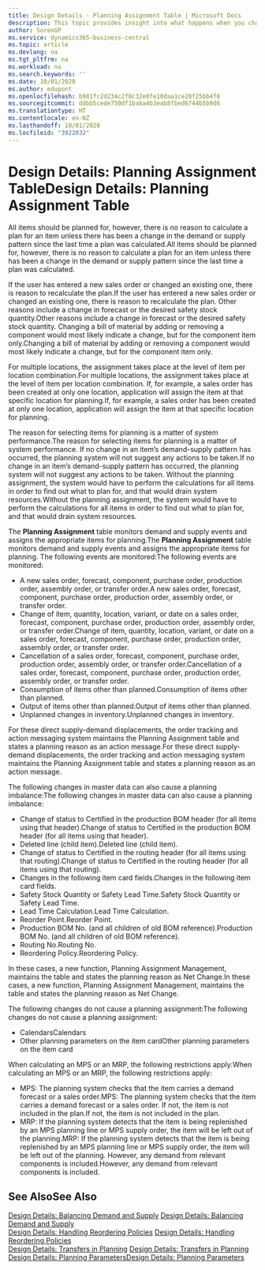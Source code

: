 ```yaml
---
title: Design Details - Planning Assignment Table | Microsoft Docs
description: This topic provides insight into what happens when you change how you plan for an item.
author: SorenGP
ms.service: dynamics365-business-central
ms.topic: article
ms.devlang: na
ms.tgt_pltfrm: na
ms.workload: na
ms.search.keywords: ''
ms.date: 10/01/2020
ms.author: edupont
ms.openlocfilehash: b981fc2d234c2f8c32e0fe10daa1ce20f25bb4f8
ms.sourcegitcommit: ddbb5cede750df1baba4b3eab8fbed6744b5b9d6
ms.translationtype: HT
ms.contentlocale: en-NZ
ms.lasthandoff: 10/01/2020
ms.locfileid: "3922032"
---
```

# <a name="design-details-planning-assignment-table"></a><span data-ttu-id="7b6f5-103">Design Details: Planning Assignment Table</span><span class="sxs-lookup"><span data-stu-id="7b6f5-103">Design Details: Planning Assignment Table</span></span>
<span data-ttu-id="7b6f5-104">All items should be planned for, however, there is no reason to calculate a plan for an item unless there has been a change in the demand or supply pattern since the last time a plan was calculated.</span><span class="sxs-lookup"><span data-stu-id="7b6f5-104">All items should be planned for, however, there is no reason to calculate a plan for an item unless there has been a change in the demand or supply pattern since the last time a plan was calculated.</span></span>  

<span data-ttu-id="7b6f5-105">If the user has entered a new sales order or changed an existing one, there is reason to recalculate the plan.</span><span class="sxs-lookup"><span data-stu-id="7b6f5-105">If the user has entered a new sales order or changed an existing one, there is reason to recalculate the plan.</span></span> <span data-ttu-id="7b6f5-106">Other reasons include a change in forecast or the desired safety stock quantity.</span><span class="sxs-lookup"><span data-stu-id="7b6f5-106">Other reasons include a change in forecast or the desired safety stock quantity.</span></span> <span data-ttu-id="7b6f5-107">Changing a bill of material by adding or removing a component would most likely indicate a change, but for the component item only.</span><span class="sxs-lookup"><span data-stu-id="7b6f5-107">Changing a bill of material by adding or removing a component would most likely indicate a change, but for the component item only.</span></span>  

<span data-ttu-id="7b6f5-108">For multiple locations, the assignment takes place at the level of item per location combination.</span><span class="sxs-lookup"><span data-stu-id="7b6f5-108">For multiple locations, the assignment takes place at the level of item per location combination.</span></span> <span data-ttu-id="7b6f5-109">If, for example, a sales order has been created at only one location, application will assign the item at that specific location for planning.</span><span class="sxs-lookup"><span data-stu-id="7b6f5-109">If, for example, a sales order has been created at only one location, application will assign the item at that specific location for planning.</span></span>  

<span data-ttu-id="7b6f5-110">The reason for selecting items for planning is a matter of system performance.</span><span class="sxs-lookup"><span data-stu-id="7b6f5-110">The reason for selecting items for planning is a matter of system performance.</span></span> <span data-ttu-id="7b6f5-111">If no change in an item’s demand-supply pattern has occurred, the planning system will not suggest any actions to be taken.</span><span class="sxs-lookup"><span data-stu-id="7b6f5-111">If no change in an item’s demand-supply pattern has occurred, the planning system will not suggest any actions to be taken.</span></span> <span data-ttu-id="7b6f5-112">Without the planning assignment, the system would have to perform the calculations for all items in order to find out what to plan for, and that would drain system resources.</span><span class="sxs-lookup"><span data-stu-id="7b6f5-112">Without the planning assignment, the system would have to perform the calculations for all items in order to find out what to plan for, and that would drain system resources.</span></span>  

<span data-ttu-id="7b6f5-113">The **Planning Assignment** table monitors demand and supply events and assigns the appropriate items for planning.</span><span class="sxs-lookup"><span data-stu-id="7b6f5-113">The **Planning Assignment** table monitors demand and supply events and assigns the appropriate items for planning.</span></span> <span data-ttu-id="7b6f5-114">The following events are monitored:</span><span class="sxs-lookup"><span data-stu-id="7b6f5-114">The following events are monitored:</span></span>  

* <span data-ttu-id="7b6f5-115">A new sales order, forecast, component, purchase order, production order, assembly order, or transfer order.</span><span class="sxs-lookup"><span data-stu-id="7b6f5-115">A new sales order, forecast, component, purchase order, production order, assembly order, or transfer order.</span></span>  
* <span data-ttu-id="7b6f5-116">Change of item, quantity, location, variant, or date on a sales order, forecast, component, purchase order, production order, assembly order, or transfer order.</span><span class="sxs-lookup"><span data-stu-id="7b6f5-116">Change of item, quantity, location, variant, or date on a sales order, forecast, component, purchase order, production order, assembly order, or transfer order.</span></span>  
* <span data-ttu-id="7b6f5-117">Cancellation of a sales order, forecast, component, purchase order, production order, assembly order, or transfer order.</span><span class="sxs-lookup"><span data-stu-id="7b6f5-117">Cancellation of a sales order, forecast, component, purchase order, production order, assembly order, or transfer order.</span></span>  
* <span data-ttu-id="7b6f5-118">Consumption of items other than planned.</span><span class="sxs-lookup"><span data-stu-id="7b6f5-118">Consumption of items other than planned.</span></span>  
* <span data-ttu-id="7b6f5-119">Output of items other than planned.</span><span class="sxs-lookup"><span data-stu-id="7b6f5-119">Output of items other than planned.</span></span>  
* <span data-ttu-id="7b6f5-120">Unplanned changes in inventory.</span><span class="sxs-lookup"><span data-stu-id="7b6f5-120">Unplanned changes in inventory.</span></span>  

<span data-ttu-id="7b6f5-121">For these direct supply-demand displacements, the order tracking and action messaging system maintains the Planning Assignment table and states a planning reason as an action message.</span><span class="sxs-lookup"><span data-stu-id="7b6f5-121">For these direct supply-demand displacements, the order tracking and action messaging system maintains the Planning Assignment table and states a planning reason as an action message.</span></span>  

<span data-ttu-id="7b6f5-122">The following changes in master data can also cause a planning imbalance:</span><span class="sxs-lookup"><span data-stu-id="7b6f5-122">The following changes in master data can also cause a planning imbalance:</span></span>  

* <span data-ttu-id="7b6f5-123">Change of status to Certified in the production BOM header (for all items using that header).</span><span class="sxs-lookup"><span data-stu-id="7b6f5-123">Change of status to Certified in the production BOM header (for all items using that header).</span></span>  
* <span data-ttu-id="7b6f5-124">Deleted line (child item).</span><span class="sxs-lookup"><span data-stu-id="7b6f5-124">Deleted line (child item).</span></span>  
* <span data-ttu-id="7b6f5-125">Change of status to Certified in the routing header (for all items using that routing).</span><span class="sxs-lookup"><span data-stu-id="7b6f5-125">Change of status to Certified in the routing header (for all items using that routing).</span></span>  
* <span data-ttu-id="7b6f5-126">Changes in the following item card fields.</span><span class="sxs-lookup"><span data-stu-id="7b6f5-126">Changes in the following item card fields.</span></span>  
* <span data-ttu-id="7b6f5-127">Safety Stock Quantity or Safety Lead Time.</span><span class="sxs-lookup"><span data-stu-id="7b6f5-127">Safety Stock Quantity or Safety Lead Time.</span></span>  
* <span data-ttu-id="7b6f5-128">Lead Time Calculation.</span><span class="sxs-lookup"><span data-stu-id="7b6f5-128">Lead Time Calculation.</span></span>  
* <span data-ttu-id="7b6f5-129">Reorder Point.</span><span class="sxs-lookup"><span data-stu-id="7b6f5-129">Reorder Point.</span></span>  
* <span data-ttu-id="7b6f5-130">Production BOM No. (and all children of old BOM reference).</span><span class="sxs-lookup"><span data-stu-id="7b6f5-130">Production BOM No. (and all children of old BOM reference).</span></span>  
* <span data-ttu-id="7b6f5-131">Routing No.</span><span class="sxs-lookup"><span data-stu-id="7b6f5-131">Routing No.</span></span>  
* <span data-ttu-id="7b6f5-132">Reordering Policy.</span><span class="sxs-lookup"><span data-stu-id="7b6f5-132">Reordering Policy.</span></span>  

<span data-ttu-id="7b6f5-133">In these cases, a new function, Planning Assignment Management, maintains the table and states the planning reason as Net Change.</span><span class="sxs-lookup"><span data-stu-id="7b6f5-133">In these cases, a new function, Planning Assignment Management, maintains the table and states the planning reason as Net Change.</span></span>  

<span data-ttu-id="7b6f5-134">The following changes do not cause a planning assignment:</span><span class="sxs-lookup"><span data-stu-id="7b6f5-134">The following changes do not cause a planning assignment:</span></span>  

* <span data-ttu-id="7b6f5-135">Calendars</span><span class="sxs-lookup"><span data-stu-id="7b6f5-135">Calendars</span></span>  
* <span data-ttu-id="7b6f5-136">Other planning parameters on the item card</span><span class="sxs-lookup"><span data-stu-id="7b6f5-136">Other planning parameters on the item card</span></span>  

<span data-ttu-id="7b6f5-137">When calculating an MPS or an MRP, the following restrictions apply:</span><span class="sxs-lookup"><span data-stu-id="7b6f5-137">When calculating an MPS or an MRP, the following restrictions apply:</span></span>  

* <span data-ttu-id="7b6f5-138">MPS: The planning system checks that the item carries a demand forecast or a sales order.</span><span class="sxs-lookup"><span data-stu-id="7b6f5-138">MPS: The planning system checks that the item carries a demand forecast or a sales order.</span></span> <span data-ttu-id="7b6f5-139">If not, the item is not included in the plan.</span><span class="sxs-lookup"><span data-stu-id="7b6f5-139">If not, the item is not included in the plan.</span></span>  
* <span data-ttu-id="7b6f5-140">MRP: If the planning system detects that the item is being replenished by an MPS planning line or MPS supply order, the item will be left out of the planning.</span><span class="sxs-lookup"><span data-stu-id="7b6f5-140">MRP: If the planning system detects that the item is being replenished by an MPS planning line or MPS supply order, the item will be left out of the planning.</span></span> <span data-ttu-id="7b6f5-141">However, any demand from relevant components is included.</span><span class="sxs-lookup"><span data-stu-id="7b6f5-141">However, any demand from relevant components is included.</span></span>  

## <a name="see-also"></a><span data-ttu-id="7b6f5-142">See Also</span><span class="sxs-lookup"><span data-stu-id="7b6f5-142">See Also</span></span>  
<span data-ttu-id="7b6f5-143">[Design Details: Balancing Demand and Supply](design-details-balancing-demand-and-supply.md) </span><span class="sxs-lookup"><span data-stu-id="7b6f5-143">[Design Details: Balancing Demand and Supply](design-details-balancing-demand-and-supply.md) </span></span>  
<span data-ttu-id="7b6f5-144">[Design Details: Handling Reordering Policies](design-details-handling-reordering-policies.md) </span><span class="sxs-lookup"><span data-stu-id="7b6f5-144">[Design Details: Handling Reordering Policies](design-details-handling-reordering-policies.md) </span></span>  
<span data-ttu-id="7b6f5-145">[Design Details: Transfers in Planning](design-details-transfers-in-planning.md) </span><span class="sxs-lookup"><span data-stu-id="7b6f5-145">[Design Details: Transfers in Planning](design-details-transfers-in-planning.md) </span></span>  
[<span data-ttu-id="7b6f5-146">Design Details: Planning Parameters</span><span class="sxs-lookup"><span data-stu-id="7b6f5-146">Design Details: Planning Parameters</span></span>](design-details-planning-parameters.md)  

